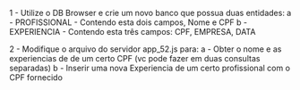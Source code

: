 1 - Utilize o DB Browser e crie um novo banco que possua duas entidades:
    a - PROFISSIONAL - Contendo esta dois campos, Nome e CPF
    b - EXPERIENCIA - Contendo esta três campos: CPF, EMPRESA, DATA

2 - Modifique o arquivo do servidor app_52.js para:
    a - Obter o nome e as experiencias de de um certo CPF (vc pode fazer em duas consultas separadas)
    b - Inserir uma nova Experiencia de um certo profissional com o CPF fornecido